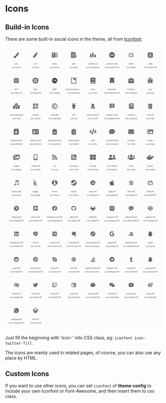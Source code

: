 # Icons

<Adsense :data-ad-client=$themeConfig.ads.client :data-ad-slot=$themeConfig.ads.slot is-new-ads-code="yes" class="side-ads"></Adsense>

## Build-in Icons

There are some built-in social icons in the theme, all from [Iconfont](https://www.iconfont.cn/):

![icons](../../.vuepress/public/iconfont.png)

Just fill the beginning with 'icon-' into CSS class, eg: `iconfont icon-twitter-fill`.

The icons are mainly used in related pages, of course, you can also use any place by HTML. 

<InArticleAdsense :data-ad-client=$themeConfig.ads.client :data-ad-slot=$themeConfig.ads.inSlot is-new-ads-code="yes"></InArticleAdsense>

## Custom Icons

If you want to use other icons, you can set `iconfont` of **theme config** to include your own Iconfont or Font-Awesome, and then insert them to css class.
